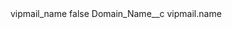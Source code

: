 <?xml version="1.0" encoding="UTF-8"?>
<CustomMetadata xmlns="http://soap.sforce.com/2006/04/metadata" xmlns:xsi="http://www.w3.org/2001/XMLSchema-instance" xmlns:xsd="http://www.w3.org/2001/XMLSchema">
    <label>vipmail_name</label>
    <protected>false</protected>
    <values>
        <field>Domain_Name__c</field>
        <value xsi:type="xsd:string">vipmail.name</value>
    </values>
</CustomMetadata>
